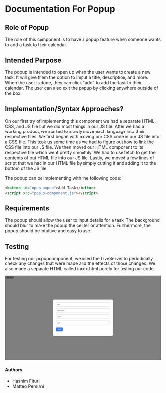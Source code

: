 # Documentation For Popup

## Role of Popup

The role of this component is to have a popup feature when someone wants to add a task to their calendar.

## Intended Purpose

The popup is intended to open up when the user wants to create a new task. It will give them the option to imput a title, description, and more. When the user is done, they can click "add" to add the task to their calendar. The user can also exit the popup by clicking anywhere outside of the box.

## Implementation/Syntax Approaches?

On our first try of implementing this component we had a separate HTML, CSS, and JS file but we did most things in our JS file. After we had a working product, we started to slowly move each language into their respective files. We first began with moving our CSS code in our JS file into a CSS file. This took us some time as we had to figure out how to link the CSS file into our JS file. We then moved our HTML component to its respective file which went pretty smoothly. We had to use fetch to get the contents of out HTML file into our JS file. Lastly, we moved a few lines of script that we had in our HTML file by simply cutting it and adding it to the bottom of the JS file.

The popup can be implementing with the following code: 
```html
<button id="open-popup">Add Task</button>
<script src="popup-component.js"></script>
```
## Requirements

The popup should allow the user to input details for a task. The background should blur to make the popup the center or attention. Furthermore, the popup should be intuitive and easy to use.

## Testing

For testing our popupcomponent, we used the LiveServer to periodically check any changes that were made and the effects of those changes. We also made a separate HTML called index.html purely for testing our code.

![Image of popup](./popup.png)
#### Authors

- Hashim Fituri
- Matteo Persiani
